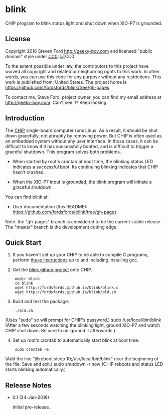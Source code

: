 # blink
CHIP program to blink status light and shut down when XIO-P7 is grounded.

## License

Copyright 2016 Steven Ford http://geeky-boy.com and licensed
"public domain" style under
[CC0](http://creativecommons.org/publicdomain/zero/1.0/): 
![CC0](https://licensebuttons.net/p/zero/1.0/88x31.png "CC0")

To the extent possible under law, the contributors to this project have
waived all copyright and related or neighboring rights to this work.
In other words, you can use this code for any purpose without any
restrictions.  This work is published from: United States.  The project home
is https://github.com/fordsfords/blink/tree/gh-pages

To contact me, Steve Ford, project owner, you can find my email address
at http://geeky-boy.com.  Can't see it?  Keep looking.

## Introduction

The [CHIP](http://getchip.com/) single-board computer runs Linux.  As a result, it should be shut down gracefully, not abruptly by removing power.  But CHIP is often used as an embedded system without any user interface.  In those cases, it can be difficult to know if it has successfully booted, and is difficult to trigger a graceful shutdown.  This program solves both problems.

* When started by root's crontab at boot time, the blinking status LED indicates a successful boot.  Its continuing blinking indicates that CHIP hasn't crashed.

* When the XIO-P7 input is grounded, the blink program will initiate a graceful shutdown.

You can find blink at:

* User documentation (this README): https://github.com/fordsfords/blink/tree/gh-pages

Note: the "gh-pages" branch is considered to be the current stable release.  The "master" branch is the development cutting edge.

## Quick Start

1. If you haven't set up your CHIP to be able to compile C programs, perform [these instructions](http://wiki.geeky-boy.com/w/index.php?title=CHIP_do_once) up to and including installing gcc.

2. Get the [blink github project](https://github.com/fordsfords/blink/tree/gh-pages) onto CHIP.

        mkdir blink
        cd blink
        wget http://fordsfords.github.io/blink/blink.c
        wget http://fordsfords.github.io/blink/bld.sh

3. Build and test the package:

        ./bld.sh
(Uses "sudo" so will prompt for CHIP's password.)
        sudo /usr/local/bin/blink
(After a few seconds watching the blinking light, ground XIO-P7 and watch CHIP shut down.  Be sure to un-ground it afterwards.)

4. Set up root's crontab to automatically start blink at boot time:

        sudo crontab -e
(Add the line "@reboot sleep 10;/usr/local/bin/blink" near the beginning of the file.  Save and exit.)
        sudo shutdown -r now
(CHIP reboots and status LED starts blinking automatically.)


## Release Notes

* 0.1 (24-Jan-2016)

    Initial pre-release.
